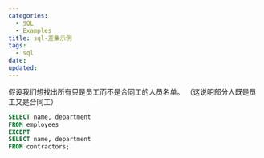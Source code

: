 ```yaml
---
categories:
  - SQL
  - Examples
title: sql-差集示例
tags:
  - sql
date:
updated:
---
```


假设我们想找出所有只是员工而不是合同工的人员名单。 （这说明部分人既是员工又是合同工）

```sql
SELECT name, department
FROM employees
EXCEPT
SELECT name, department
FROM contractors;
```
